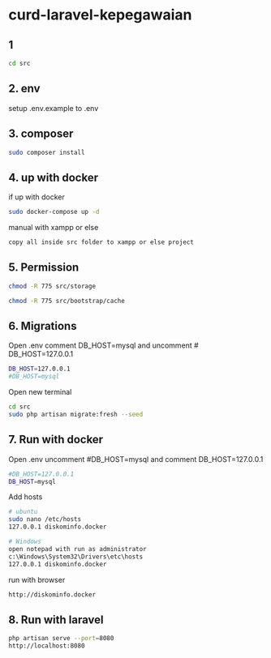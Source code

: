 # curd-laravel-kepegawaian

## 1
```sh
cd src
```
## 2. env
setup .env.example to .env
## 3. composer
```sh
sudo composer install
```
## 4. up with docker
if up with docker
```sh
sudo docker-compose up -d
```
manual with xampp or else
```sh
copy all inside src folder to xampp or else project
```
## 5. Permission
```sh
chmod -R 775 src/storage
```
```sh
chmod -R 775 src/bootstrap/cache
```

## 6. Migrations
Open .env
comment DB_HOST=mysql and uncomment # DB_HOST=127.0.0.1
```sh
DB_HOST=127.0.0.1
#DB_HOST=mysql
```
Open new terminal
```sh
cd src
sudo php artisan migrate:fresh --seed
```

## 7. Run with docker
Open .env
uncomment #DB_HOST=mysql and comment DB_HOST=127.0.0.1
```sh
#DB_HOST=127.0.0.1
DB_HOST=mysql
```
Add hosts
```sh
# ubuntu
sudo nano /etc/hosts
127.0.0.1 diskominfo.docker
```
```sh
# Windows
open notepad with run as administrator
c:\Windows\System32\Drivers\etc\hosts
127.0.0.1 diskominfo.docker
```
run with browser
```sh
http://diskominfo.docker
```

## 8. Run with laravel
```sh
php artisan serve --port=8080
http://localhost:8080
```